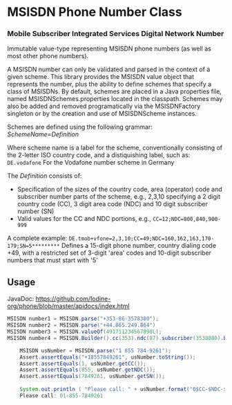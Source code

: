 # MSISDN Phone Number Class
### Mobile Subscriber Integrated Services Digital Network Number
Immutable value-type representing MSISDN phone numbers (as well as most other phone numbers).

A MSISDN number can only be validated and parsed in the context of a given scheme. This library provides the MSISDN value object that represents the number, plus the ability to define schemes that specify a class of MSISDNs.
By default, schemes are placed in a Java properties file, named MSISDNSchemes.properties located in the classpath.
Schemes may also be added and removed programatically via the MSISDNFactory singleton or by the creation and use of MSISDNScheme instances.

Schemes are defined using the following grammar:
*SchemeName*=*Definition*

Where scheme name is a label for the scheme, conventionally consisting of the 2-letter ISO country code, and a distiquishing label, such as:
``DE.vodafone``
For the Vodafone number scheme in Germany

The *Definition* consists of:
* Specification of the sizes of the country code, area (operator) code and subscriber number parts of the scheme, e.g.,
2,3,10 specifying a 2 digit country code (CC), 3 digit area code (NDC) and 10 digit subscriber number (SN)
* Valid values for the CC and NDC portions, e.g., ``CC=12;NDC=800,840,900-999``

A complete example:
``DE.tmob+vfone=2,3,10;CC=49;NDC=160,162,163,170-179;SN=5*********``
Defines a 15-digit phone number, country dialing code +49, with a restricted set of 3-digit 'area' codes and 10-digit subscriber numbers that must start with '5'

## Usage
JavaDoc: https://github.com/Iodine-org/phone/blob/master/apidocs/index.html
```java
MSISDN number1 = MSISDN.parse("+353-86-3578380");
MSISDN number2 = MSISDN.parse("+44.865.249.864")
MSISDN number3 = MSISDN.valueOf(491711234567890L);
MSISDN number4 = MSISDN.Builder().cc(353).ndc(87).subscriber(3538080).build();

    MSISDN usNumber = MSISDN.parse("1 855 784-9261");
    Assert.assertEquals("+18557849261", usNumber.toString());
    Assert.assertEquals(1, usNumber.getCC());
    Assert.assertEquals(855, usNumber.getNDC());
    Assert.assertEquals(7849261, usNumber.getSN());
    
    System.out.println ( "Please call: " + usNumber.format("0$CC-$NDC-$SN"));
    Please call: 01-855-7849261
```
